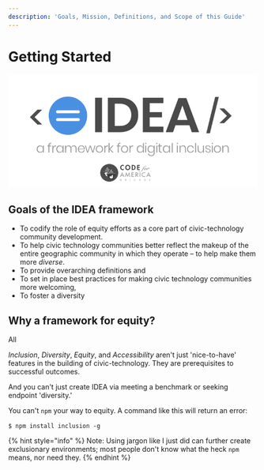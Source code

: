 ```yaml
---
description: 'Goals, Mission, Definitions, and Scope of this Guide'
---
```


# Getting Started

![](../.gitbook/assets/idea-framework.png)

## Goals of the IDEA framework

* To codify the role of equity efforts as a core part of civic-technology community development.
* To help civic technology communities better reflect the makeup of the entire geographic community in which they operate – to help make them more _diverse_.
* To provide overarching definitions and 
* To set in place best practices for making civic technology communities more welcoming, 
* To foster a diversity 

## Why a framework for equity?

All 



_Inclusion_, _Diversity_, _Equity_, and _Accessibility_ aren't just 'nice-to-have' features in the building of civic-technology. They are prerequisites to successful outcomes.

And you can't just create IDEA via meeting a benchmark or seeking endpoint 'diversity.' 

You can't `npm` your way to equity. A command like this will return an error:

```
$ npm install inclusion -g
```

{% hint style="info" %}
 Note: Using jargon like I just did can further create exclusionary environments; most people don't know what the heck `npm` means, nor need they.
{% endhint %}



